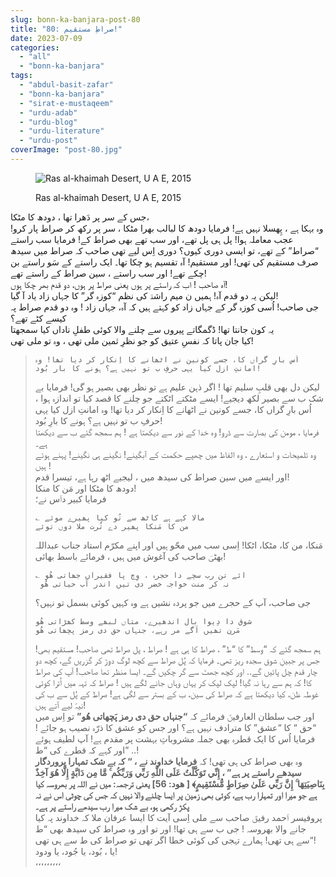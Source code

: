 ```yaml
---
slug: bonn-ka-banjara-post-80
title: "80: صراطِ مستقیم!"
date: 2023-07-09
categories: 
  - "all"
  - "bonn-ka-banjara"
tags: 
  - "abdul-basit-zafar"
  - "bonn-ka-banjara"
  - "sirat-e-mustaqeem"
  - "urdu-adab"
  - "urdu-blog"
  - "urdu-literature"
  - "urdu-post"
coverImage: "post-80.jpg"
---
```


<figure>

![Ras al-khaimah Desert, U A E, 2015](images/post-80-edited.jpg)

<figcaption>

Ras al-khaimah Desert, U A E, 2015

</figcaption>

</figure>

جس کے سر پر دَھرا تھا ، دودھ کا مٹکا،  
‎وہ بہکا ہے ، پِھسلا نہیں ہے! فرمایا دودھ کا لبالب بھرا مٹکا ، سر پر رکھ کر صراط پار کرو! عجب معاملہ ہوا! پل ہی پل تھے، اور سب تھے بھی صراط کے! فرمایا سب راستے “صراط” کے تھے، تو ایسی دوری کیوں؟ دوری اِس لیے تھی صاحب کہ صراط میں سیدھ صرف مستقیم کی تھی! اور مستقیم! آہ تقسیم ہو چکا تھا۔ ایک راستے کے سَو راستے بن چکے تھے! اور سب راستے ، سین صراط کے راستے تھے!  
‎آہ صاحب ! اب کہ راستے پر ہوں یعنی صراط پر ہوں، دو قدم بھر چکا ہوں!  
‎ لیکن یہ دو قدم آہ! ہمیں ن میم راشدؔ کی نظم “کوزہ گر” کا جہاں زاد یاد آ گیا!  
‎جی صاحب! اُسی کوزہ گر کے جہاں زاد کو کہتے ہیں کہ آہ، جہاں زاد ! وہ دو قدم صراط پہ کیسے کٹے تھے؟  
‎یہ کون جانتا تھا! ڈگمگاتے پیروں سے چلنے والا کوئی طفلِ ناداں کیا سمجھتا  
‎کیا جان پاتا کہ نفسِ عتیق کو جو نظرِ ثمین ملی تھی ، وہ تو ملی تھی!

> ```
> اُس بارِ گراں کا، جسے کونین نے اٹھانے کا اِنکار کر دیا تھا! وہ امانتِ ازل کیا یہی حرفِ ب تو نہیں ہے؟ ہونے کا بارِ بُود!
> ```
> 
> لیکن دل بھی قلبِ سلیم تھا ! اگر ذہن علیم ہے تو نظر بھی بصیر ہو گی! فرمایا بے شک ب سے بصیر لکھ دیجیے! ایسے مٹکتے اٹکتے جو چلنے کا قصد کیا تو اندازہ ہوا ، اُس بارِ گراں کا، جسے کونین نے اٹھانے کا اِنکار کر دیا تھا! وہ امانتِ ازل کیا یہی حرفِ ب تو نہیں ہے؟ ہونے کا بارِ بُود!  
> ‎فرمایا ، مومن کی بصارت سے ڈرو! وہ خدا کے نور سے دیکھتا ہے ! ہم سمجھ گئے ب سے دیکھتا ہے۔  
> ‎وہ تلمیحات و استعارے ، وہ الفاظ میں چھپے حکمت کے آبگینے! نگینے ہی نگینے! پہنے ہوئے ہیں !  
> ‎ اور ایسے میں سین صراط کی سیدھ میں ، لیجیے اٹھ رہا ہے، تیسرا قدم!  
> ‎دودھ کا مٹکا اور مَن کا منکا!  
> ‎ فرمایا کبیر داؔس نے؛
> 
> ```
> ؎ مالا کہے ہے کاٹھ سے تُو کیا پھیرے موئے
> ‎من کا مَنکا پھیر دے تُرت ملا دوں توئے
> ```
> 
>   
> ‎مَنکا، من کا، مٹکا، اٹکا! اِسی سب میں محّو ہیں اور اپنے مکرّم استاد جناب عبداللہ بھٹیؔ صاحب کی آغوش میں ہیں ، فرمائے باسط بھائی!
> 
> ```
> ؎ ائے تن رب سچے دا حجرہ ، وِچ پا فقیراں جھاتی ھُو
> ‎ نہ کر منت خواجہ خضر دی تیں اندر آب حیاتی ھُو
> ```
> 
> جی صاحب، آپ کے حجرے میں جو پردہ نشیں ہے وہ کہیں کوئی بسمل تو نہیں؟
> 
> ```
> شوق دا دِیوا بال اندھیرے، متاں لبھے وسط کھڑاتی ھُو
> ‎مَرن تھیں اَگے مر رہے، جنہاں حق دی رمز پچھاتی ھُو
> ```
> 
> ہم سمجھ گئے کہ “وسط” کا “ط” ، صراط کا ہی ہے ! صراط ، پل صراط تھی صاحب! مستقیم بھی! جس پر جبینِ شوق سجدہ ریز تھی۔ فرمایا کہ پُل صراط سے کچھ لوگ دوڑ کر گزریں گے، کچھ دو چار قدم چل پائیں گے.. اور کچھ جھٹ سے گر چکیں گے۔ ایسا منظر تھا صاحب! آپ کی صراط کا! کہ ہم سے رہا نہ گیا! لپک لپک کر یہاں وہاں جانے لگے ہیں ! صراط کہ تہہ میں اُترا کوئی غوطہ ظن، کیا دیکھتا ہے کہ صراط کی سین، ب کے بستر سے لگی ہے! صراط کے پُل سے ب کی نیہّ لیے آتے ہیں!  
> ‎اور جب سلطان العارفینؔ فرمائے کہ **“جنہاں حق دی رمز پَچھاتی ھُو”** تو اِس میں “حق “ کا “عشق” کا مترادف نہیں ہے؟ اور جس کو عشق کا ذرّہ نصیب ہو جائے ! فرمایا اُس کا ایک قطرہ بھی جملہ مشروباتِ بہشت پر مقدم ہے! آپ لطیف ہوئے اور کہے کہ قطرے کی “ط” ..!  
> ‎وہ بھی صراط کی ہی تھی! کہ **فرمایا خداوند نے ، “ کہ بے شک تمہارا پروردگار سیدھے راستے پر ہے” ، إِنِّي تَوَكَّلْتُ عَلَى اللَّهِ رَبِّي وَرَبِّكُم ۚ مَّا مِن دَابَّةٍ إِلَّا هُوَ آخِذٌ بِنَاصِيَتِهَا ۚ إِنَّ رَبِّي عَلَىٰ صِرَاطٍ مُّسْتَقِيمٍ﴾ \[ هود: 56\] یعنی ترجمہ: میں نے اللہ پر بھروسہ کیا ہے جو میرا اور تمہارا رب ہے، کوئی بھی زمین پر ایسا چلنے والا نہیں کہ جس کی چوٹی اس نے نہ پکڑ رکھی ہو، بے شک میرا رب سیدھے راستے پر ہے۔**  
> ‎پروفیسر اؔحمد رفیقؔ صاحب سے ملی اِسی آیت کا ایسا عرفان ملا کہ خداوند پہ کیا جانے والا بھروسہ ! جی ب سے ہی تھا! اور تو اور وہ صراط کی سیدھ بھی “ط “سے ہی تھی! ہمارے تہجی کی کوئی خطا اگر تھی تو صراط کی ط سے ہی تھی!  
> ‎یا ، بُود، یا جُود، یا ودود!  
> ،،،،،،،،،

